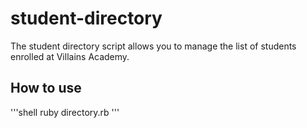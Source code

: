 # student-directory #

The student directory script allows you to manage the list of students enrolled at Villains Academy.

## How to use  ##

'''shell
ruby directory.rb
'''
